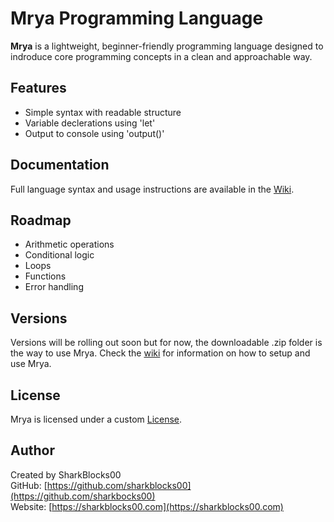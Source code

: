 # Mrya Programming Language

**Mrya** is a lightweight, beginner-friendly programming language designed to indroduce core programming concepts in a clean and approachable way.

## Features

- Simple syntax with readable structure
- Variable declerations using 'let'
- Output to console using 'output()'

## Documentation

Full language syntax and usage instructions are available in the [Wiki](https://github.com/sharkblocks00/Mrya/wiki).

## Roadmap

- Arithmetic operations
- Conditional logic
- Loops
- Functions
- Error handling

## Versions

Versions will be rolling  out soon but for now, the downloadable .zip folder is the way to use Mrya.
Check the [wiki](https://github.com/sharkblocks00/Mrya/wiki) for information on how to setup and use Mrya.

## License

Mrya is licensed under a custom [License](LICENSE.md). 

## Author

Created by SharkBlocks00  
GitHub: [https://github.com/sharkblocks00](https://github.com/sharkbocks00)  
Website: [https://sharkblocks00.com](https://sharkblocks00.com)
